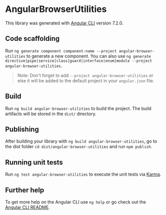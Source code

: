 # AngularBrowserUtilities

This library was generated with [Angular CLI](https://github.com/angular/angular-cli) version 7.2.0.

## Code scaffolding

Run `ng generate component component-name --project angular-browser-utilities` to generate a new component. You can also use `ng generate directive|pipe|service|class|guard|interface|enum|module --project angular-browser-utilities`.
> Note: Don't forget to add `--project angular-browser-utilities` or else it will be added to the default project in your `angular.json` file. 

## Build

Run `ng build angular-browser-utilities` to build the project. The build artifacts will be stored in the `dist/` directory.

## Publishing

After building your library with `ng build angular-browser-utilities`, go to the dist folder `cd dist/angular-browser-utilities` and run `npm publish`.

## Running unit tests

Run `ng test angular-browser-utilities` to execute the unit tests via [Karma](https://karma-runner.github.io).

## Further help

To get more help on the Angular CLI use `ng help` or go check out the [Angular CLI README](https://github.com/angular/angular-cli/blob/master/README.md).
